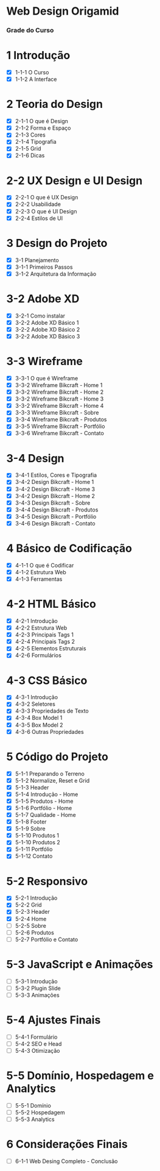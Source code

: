# Web Design Origamid

### Grade do Curso

# 1 Introdução
- [x] 1-1-1 O Curso
- [x] 1-1-2 A Interface 

# 2 Teoria do Design
- [x] 2-1-1 O que é Design
- [x] 2-1-2 Forma e Espaço
- [x] 2-1-3 Cores
- [x] 2-1-4 Tipografia
- [x] 2-1-5 Grid
- [x] 2-1-6 Dicas
# 2-2 UX Design e UI Design
- [x] 2-2-1 O que é UX Design
- [x] 2-2-2 Usabilidade
- [x] 2-2-3 O que é UI Design
- [x] 2-2-4 Estilos de UI

# 3 Design do Projeto
- [x] 3-1 Planejamento
- [x] 3-1-1 Primeiros Passos
- [x] 3-1-2 Arquitetura da Informação
# 3-2 Adobe XD
- [x] 3-2-1 Como instalar
- [x] 3-2-2 Adobe XD Básico 1
- [x] 3-2-2 Adobe XD Básico 2
- [x] 3-2-2 Adobe XD Básico 3
# 3-3 Wireframe
- [x] 3-3-1 O que é Wireframe
- [x] 3-3-2 Wireframe Bikcraft - Home 1
- [x] 3-3-2 Wireframe Bikcraft - Home 2
- [x] 3-3-2 Wireframe Bikcraft - Home 3
- [x] 3-3-2 Wireframe Bikcraft - Home 4
- [x] 3-3-3 Wireframe Bikcraft - Sobre
- [x] 3-3-4 Wireframe Bikcraft - Produtos
- [x] 3-3-5 Wireframe Bikcraft - Portfólio
- [x] 3-3-6 Wireframe Bikcraft - Contato
# 3-4 Design
- [x] 3-4-1 Estilos, Cores e Tipografia
- [x] 3-4-2 Design Bikcraft - Home 1
- [x] 3-4-2 Design Bikcraft - Home 3
- [x] 3-4-2 Design Bikcraft - Home 2
- [x] 3-4-3 Design Bikcraft - Sobre
- [x] 3-4-4 Design Bikcraft - Produtos
- [x] 3-4-5 Design Bikcraft - Portfólio
- [x] 3-4-6 Design Bikcraft - Contato

# 4 Básico de Codificação
- [x] 4-1-1 O que é Codificar
- [x] 4-1-2 Estrutura Web
- [x] 4-1-3 Ferramentas
# 4-2 HTML Básico
- [x] 4-2-1 Introdução
- [x] 4-2-2 Estrutura Web
- [x] 4-2-3 Principais Tags 1
- [x] 4-2-4 Principais Tags 2
- [x] 4-2-5 Elementos Estruturais
- [x] 4-2-6 Formulários
# 4-3 CSS Básico
- [x] 4-3-1 Introdução
- [x] 4-3-2 Seletores
- [x] 4-3-3 Propriedades de Texto
- [x] 4-3-4 Box Model 1
- [x] 4-3-5 Box Model 2
- [x] 4-3-6 Outras Propriedades

# 5 Código do Projeto
- [x] 5-1-1 Preparando o Terreno
- [x] 5-1-2 Normalize, Reset e Grid
- [x] 5-1-3 Header
- [x] 5-1-4 Introdução - Home
- [x] 5-1-5 Produtos - Home
- [x] 5-1-6 Portfólio - Home
- [x] 5-1-7 Qualidade - Home
- [x] 5-1-8 Footer
- [x] 5-1-9 Sobre
- [x] 5-1-10 Produtos 1
- [x] 5-1-10 Produtos 2
- [x] 5-1-11 Portfólio
- [x] 5-1-12 Contato
# 5-2 Responsivo
- [x] 5-2-1 Introdução
- [x] 5-2-2 Grid
- [x] 5-2-3 Header
- [x] 5-2-4 Home
- [ ] 5-2-5 Sobre
- [ ] 5-2-6 Produtos
- [ ] 5-2-7 Portfólio e Contato
# 5-3 JavaScript e Animações
- [ ] 5-3-1 Introdução
- [ ] 5-3-2 Plugin Slide
- [ ] 5-3-3 Animações
# 5-4 Ajustes Finais
- [ ] 5-4-1 Formulário
- [ ] 5-4-2 SEO e Head
- [ ] 5-4-3 Otimização
# 5-5 Domínio, Hospedagem e Analytics
- [ ] 5-5-1 Domínio
- [ ] 5-5-2 Hospedagem
- [ ] 5-5-3 Analytics

# 6 Considerações Finais
- [ ] 6-1-1 Web Desing Completo - Conclusão
